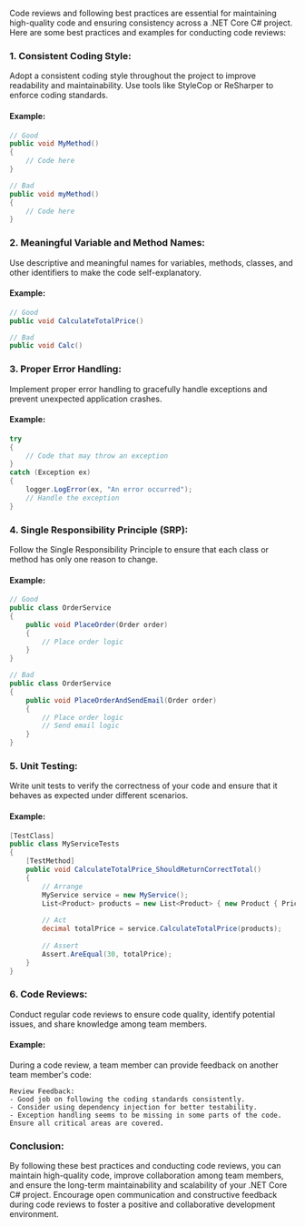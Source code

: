 Code reviews and following best practices are essential for maintaining high-quality code and ensuring consistency across a .NET Core C# project. Here are some best practices and examples for conducting code reviews:

### 1. Consistent Coding Style:

Adopt a consistent coding style throughout the project to improve readability and maintainability. Use tools like StyleCop or ReSharper to enforce coding standards.

#### Example:

```csharp
// Good
public void MyMethod()
{
    // Code here
}

// Bad
public void myMethod()
{
    // Code here
}
```

### 2. Meaningful Variable and Method Names:

Use descriptive and meaningful names for variables, methods, classes, and other identifiers to make the code self-explanatory.

#### Example:

```csharp
// Good
public void CalculateTotalPrice()

// Bad
public void Calc()
```

### 3. Proper Error Handling:

Implement proper error handling to gracefully handle exceptions and prevent unexpected application crashes.

#### Example:

```csharp
try
{
    // Code that may throw an exception
}
catch (Exception ex)
{
    logger.LogError(ex, "An error occurred");
    // Handle the exception
}
```

### 4. Single Responsibility Principle (SRP):

Follow the Single Responsibility Principle to ensure that each class or method has only one reason to change.

#### Example:

```csharp
// Good
public class OrderService
{
    public void PlaceOrder(Order order)
    {
        // Place order logic
    }
}

// Bad
public class OrderService
{
    public void PlaceOrderAndSendEmail(Order order)
    {
        // Place order logic
        // Send email logic
    }
}
```

### 5. Unit Testing:

Write unit tests to verify the correctness of your code and ensure that it behaves as expected under different scenarios.

#### Example:

```csharp
[TestClass]
public class MyServiceTests
{
    [TestMethod]
    public void CalculateTotalPrice_ShouldReturnCorrectTotal()
    {
        // Arrange
        MyService service = new MyService();
        List<Product> products = new List<Product> { new Product { Price = 10 }, new Product { Price = 20 } };
        
        // Act
        decimal totalPrice = service.CalculateTotalPrice(products);
        
        // Assert
        Assert.AreEqual(30, totalPrice);
    }
}
```

### 6. Code Reviews:

Conduct regular code reviews to ensure code quality, identify potential issues, and share knowledge among team members.

#### Example:

During a code review, a team member can provide feedback on another team member's code:

```plaintext
Review Feedback:
- Good job on following the coding standards consistently.
- Consider using dependency injection for better testability.
- Exception handling seems to be missing in some parts of the code. Ensure all critical areas are covered.
```

### Conclusion:

By following these best practices and conducting code reviews, you can maintain high-quality code, improve collaboration among team members, and ensure the long-term maintainability and scalability of your .NET Core C# project. Encourage open communication and constructive feedback during code reviews to foster a positive and collaborative development environment.